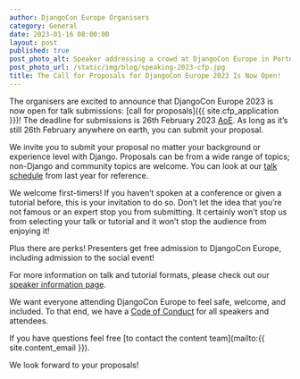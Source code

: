 ```yaml
---
author: DjangoCon Europe Organisers
category: General
date: 2023-01-16 08:00:00
layout: post
published: true
post_photo_alt: Speaker addressing a crowd at DjangoCon Europe in Porto
post_photo_url: /static/img/blog/speaking-2023-cfp.jpg
title: The Call for Proposals for DjangoCon Europe 2023 Is Now Open!
---
```


The organisers are excited to announce that DjangoCon Europe 2023 is now open for talk submissions: [call for proposals]({{ site.cfp_application }})! The deadline for submissions is 26th February 2023 [AoE](https://time.is/compare/2359_26_February_2023_in_Anywhere_on_Earth). As long as it’s still 26th February anywhere on earth, you can submit your proposal.

We invite you to submit your proposal no matter your background or experience level with Django. Proposals can be from a wide range of topics; non-Django and community topics are welcome. You can look at our [talk schedule](https://2022.djangocon.eu/talks/schedule/) from last year for reference.

We welcome first-timers! If you haven’t spoken at a conference or given a tutorial before, this is your invitation to do so. Don’t let the idea that you’re not famous or an expert stop you from submitting. It certainly won’t stop us from selecting your talk or tutorial and it won’t stop the audience from enjoying it!

Plus there are perks! Presenters get free admission to DjangoCon Europe, including admission to the social event!

For more information on talk and tutorial formats, please check out our [speaker information page](/speaking/).

We want everyone attending DjangoCon Europe to feel safe, welcome, and included. To that end, we have a [Code of Conduct](/conduct/) for all speakers and attendees.

If you have questions feel free [to contact the content team](mailto:{{ site.content_email }}).

We look forward to your proposals!
